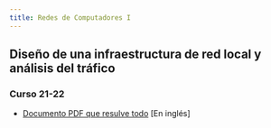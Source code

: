 ```yaml
---
title: Redes de Computadores I
---
```


## Diseño de una infraestructura de red local y análisis del tráfico
### Curso 21-22
- [Documento PDF que resulve todo](https://github.com/hnevesg/Redes_I_Voluntario_2122) [En inglés]
